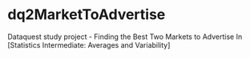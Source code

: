 # dq2MarketToAdvertise
Dataquest study project  - Finding the Best Two Markets to Advertise In [Statistics Intermediate: Averages and Variability]
